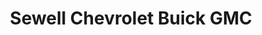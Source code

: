 ---
title: "Sewell Chevrolet Buick GMC"
url: /andrews/sewell-chevrolet-buick-gmc/
shop: Autohaus
---